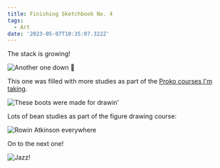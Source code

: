 ```yaml
---
title: Finishing Sketchbook No. 4
tags:
  - Art
date: '2023-05-07T10:35:07.322Z'
---
```


The stack is growing!

![Another one down 💪](https://res.cloudinary.com/cpadilla/image/upload/t_optimize/chrisdpadilla/blog/art/IMG_3124_j2rmtk.jpg)

This one was filled with more studies as part of the [Proko courses I'm taking](https://www.proko.com/).

![These boots were made for drawin'](https://res.cloudinary.com/cpadilla/image/upload/t_optimize/chrisdpadilla/blog/art/IMG_3119_dporew.jpg)

Lots of bean studies as part of the figure drawing course:

![Rowin Atkinson everywhere](https://res.cloudinary.com/cpadilla/image/upload/t_optimize/chrisdpadilla/blog/art/IMG_3122_la85wn.jpg)

On to the next one!

![Jazz!](https://res.cloudinary.com/cpadilla/image/upload/t_optimize/chrisdpadilla/blog/art/IMG_3121_um7jiz.jpg)
